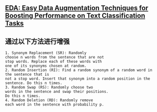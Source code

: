 
## [EDA: Easy Data Augmentation Techniques for Boosting Performance on Text Classification Tasks](F:\NLP\个人学习笔记\论文阅读笔记\论文收集\EDAEasyDataAugmentation.pdf)

## 通过以下方法进行增强

```
1. Synonym Replacement (SR): Randomly
choose n words from the sentence that are not
stop words. Replace each of these words with
one of its synonyms chosen at random.
2. Random Insertion (RI): Find a random synonym of a random word in the sentence that is
not a stop word. Insert that synonym into a random position in the sentence. Do this n times.
3. Random Swap (RS): Randomly choose two
words in the sentence and swap their positions.
Do this n times.
4. Random Deletion (RD): Randomly remove
each word in the sentence with probability p.
```